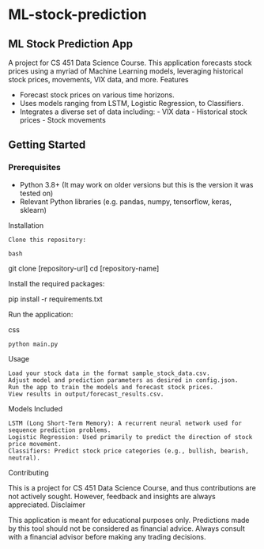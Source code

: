 # ML-stock-prediction
## ML Stock Prediction App

A project for CS 451 Data Science Course. This application forecasts stock prices using a myriad of Machine Learning models, leveraging historical stock prices, movements, VIX data, and more.
Features

- Forecast stock prices on various time horizons.
- Uses models ranging from LSTM, Logistic Regression, to Classifiers.
- Integrates a diverse set of data including:
        - VIX data
        - Historical stock prices
        - Stock movements

## Getting Started
### Prerequisites

- Python 3.8+ (It may work on older versions but this is the version it was tested on)
- Relevant Python libraries (e.g. pandas, numpy, tensorflow, keras, sklearn)

Installation

    Clone this repository:

    bash

git clone [repository-url]
cd [repository-name]

Install the required packages:

pip install -r requirements.txt

Run the application:

css

    python main.py

Usage

    Load your stock data in the format sample_stock_data.csv.
    Adjust model and prediction parameters as desired in config.json.
    Run the app to train the models and forecast stock prices.
    View results in output/forecast_results.csv.

Models Included

    LSTM (Long Short-Term Memory): A recurrent neural network used for sequence prediction problems.
    Logistic Regression: Used primarily to predict the direction of stock price movement.
    Classifiers: Predict stock price categories (e.g., bullish, bearish, neutral).

Contributing

This is a project for CS 451 Data Science Course, and thus contributions are not actively sought. However, feedback and insights are always appreciated.
Disclaimer

This application is meant for educational purposes only. Predictions made by this tool should not be considered as financial advice. Always consult with a financial advisor before making any trading decisions.
